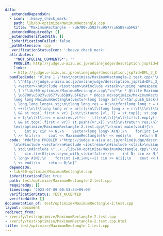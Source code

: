 ```yaml
---
data:
  _extendedDependsOn:
  - icon: ':heavy_check_mark:'
    path: lib/60-optimize/MaximumRectangle.cpp
    title: "MaximumRectangle - \u6700\u5927\u9577\u65B9\u5F62"
  _extendedRequiredBy: []
  _extendedVerifiedWith: []
  _isVerificationFailed: false
  _pathExtension: cpp
  _verificationStatusIcon: ':heavy_check_mark:'
  attributes:
    '*NOT_SPECIAL_COMMENTS*': ''
    PROBLEM: http://judge.u-aizu.ac.jp/onlinejudge/description.jsp?id=DPL_3_C
    links:
    - http://judge.u-aizu.ac.jp/onlinejudge/description.jsp?id=DPL_3_C
  bundledCode: "#line 1 \"test/optimize/MaximumRectangle-2.test.cpp\"\n#define PROBLEM\
    \ \"http://judge.u-aizu.ac.jp/onlinejudge/description.jsp?id=DPL_3_C\"\n\n#include\
    \ <vector>\n#include <iostream>\n#include <stack>\nusing namespace std;\n#line\
    \ 1 \"lib/60-optimize/MaximumRectangle.cpp\"\n/*\n * @title MaximumRectangle -\
    \ \u6700\u5927\u9577\u65B9\u5F62\n * @docs md/optimize/MaximumRectangle.md\n */\n\
    long long MaximumRectangle(vector<long long> ar){\n\tar.push_back(0);\n\tstack<pair<long\
    \ long,long long>> st;\n\tlong long res = 0;\n\tfor(long long r = 0; r < ar.size();\
    \ ++r){\n\t\tlong long vr = ar[r];\n\t\tlong long x = r;\t\t\n\t\twhile(st.size()\
    \ && st.top().first > vr) {\n\t\t\tauto [vl, l] = st.top(); st.pop();\n\t\t\t\
    x = l;\n\t\t\tres = max(res,vl*(r - l));\n\t\t}\n\t\tif(st.empty() || (st.size()\
    \ && st.top().first < vr)) st.push({vr,x});\n\t}\n\treturn res;\n}\n#line 8 \"\
    test/optimize/MaximumRectangle-2.test.cpp\"\n\nint main(void){\n    cin.tie(0);ios::sync_with_stdio(false);\n\
    \    int N; cin >> N;\n    vector<long long> A(N);\n    for(int i=0;i<N;++i) cin\
    \ >> A[i];\n    cout << MaximumRectangle(A) << endl;\n    return 0;\n}\n"
  code: "#define PROBLEM \"http://judge.u-aizu.ac.jp/onlinejudge/description.jsp?id=DPL_3_C\"\
    \n\n#include <vector>\n#include <iostream>\n#include <stack>\nusing namespace\
    \ std;\n#include \"../../lib/60-optimize/MaximumRectangle.cpp\"\n\nint main(void){\n\
    \    cin.tie(0);ios::sync_with_stdio(false);\n    int N; cin >> N;\n    vector<long\
    \ long> A(N);\n    for(int i=0;i<N;++i) cin >> A[i];\n    cout << MaximumRectangle(A)\
    \ << endl;\n    return 0;\n}"
  dependsOn:
  - lib/60-optimize/MaximumRectangle.cpp
  isVerificationFile: true
  path: test/optimize/MaximumRectangle-2.test.cpp
  requiredBy: []
  timestamp: '2023-07-09 00:53:34+09:00'
  verificationStatus: TEST_ACCEPTED
  verifiedWith: []
documentation_of: test/optimize/MaximumRectangle-2.test.cpp
layout: document
redirect_from:
- /verify/test/optimize/MaximumRectangle-2.test.cpp
- /verify/test/optimize/MaximumRectangle-2.test.cpp.html
title: test/optimize/MaximumRectangle-2.test.cpp
---
```

